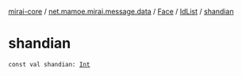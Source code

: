 [mirai-core](../../../index.md) / [net.mamoe.mirai.message.data](../../index.md) / [Face](../index.md) / [IdList](index.md) / [shandian](./shandian.md)

# shandian

`const val shandian: `[`Int`](https://kotlinlang.org/api/latest/jvm/stdlib/kotlin/-int/index.html)